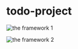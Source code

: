 # todo-project
![the framework 1](/mnt/c/Users/DELL/Documents/todo-project/image-framework/ToDo2.png)

![the framework 2](/mnt/c/Users/DELL/Documents/todo-project/image-framework/about-bage.PNG)
